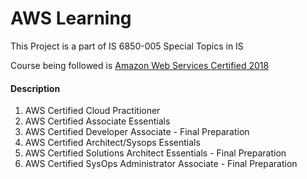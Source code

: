 # AWS Learning

This Project is a part of IS 6850-005 Special Topics in IS

Course being followed is [Amazon Web Services Certified 2018](https://www.udemy.com/aws-certified-associate-architect-developer-sysops-admin/learn/v4/overview)

#### Description

1. AWS Certified Cloud Practitioner
2. AWS Certified Associate Essentials
3. AWS Certified Developer Associate - Final Preparation
4. AWS Certified Architect/Sysops Essentials
5. AWS Certified Solutions Architect Essentials - Final Preparation
6. AWS Certified SysOps Administrator Associate - Final Preparation

